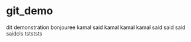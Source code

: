 # git_demo
dit demonstration
bonjouree
kamal said 
kamal kamal kamal 
said said said saidcls
tstststs